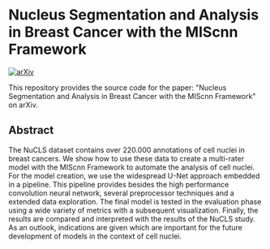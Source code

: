 # Nucleus Segmentation and Analysis in Breast Cancer with the MIScnn Framework

[![arXiv](https://img.shields.io/badge/arXiv-2102.09099-b31b1b.svg?style=for-the-badge)](https://arxiv.org/abs/2102.09099)

This repository provides the source code for the paper: "Nucleus Segmentation and Analysis in Breast Cancer with the MIScnn Framework" on arXiv.

## Abstract
The NuCLS dataset contains over 220.000 annotations of cell nuclei in breast cancers. We show how to use these data to create a multi-rater model with the MIScnn Framework to automate the analysis of cell nuclei. For the model creation, we use the widespread U-Net approach embedded in a pipeline. This pipeline provides besides the high performance convolution neural network, several preprocessor techniques and a extended data exploration. The final model is tested in the evaluation phase using a wide variety of metrics with a subsequent visualization. Finally, the results are compared and interpreted with the results of the NuCLS study. As an outlook, indications are given which are important for the future development of models in the context of cell nuclei.